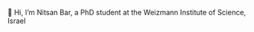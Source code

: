 👋 Hi, I’m Nitsan Bar, a PhD student at the Weizmann Institute of Science, Israel

<!---
bnitsan/bnitsan is a ✨ special ✨ repository because its `README.md` (this file) appears on your GitHub profile.
You can click the Preview link to take a look at your changes.
--->

